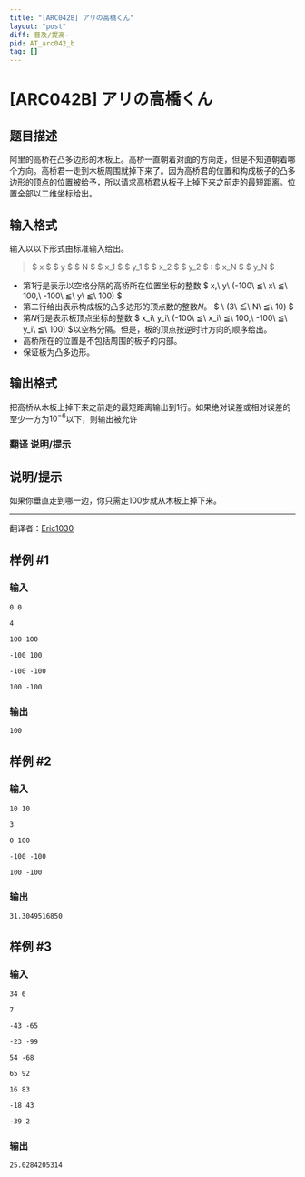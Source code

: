 ```yaml
---
title: "[ARC042B] アリの高橋くん"
layout: "post"
diff: 普及/提高-
pid: AT_arc042_b
tag: []
---
```


# [ARC042B] アリの高橋くん

## 题目描述

阿里的高桥在凸多边形的木板上。高桥一直朝着对面的方向走，但是不知道朝着哪个方向。高桥君一走到木板周围就掉下来了。因为高桥君的位置和构成板子的凸多边形的顶点的位置被给予，所以请求高桥君从板子上掉下来之前走的最短距离。位置全部以二维坐标给出。

## 输入格式

输入以以下形式由标准输入给出。

> $ x $ $ y $ $ N $ $ x_1 $ $ y_1 $ $ x_2 $ $ y_2 $ : $ x_N $ $ y_N $

- 第1行是表示以空格分隔的高桥所在位置坐标的整数 $ x,\ y\ (-100\ ≦\ x\ ≦\ 100,\ -100\ ≦\ y\ ≦\ 100) $
- 第二行给出表示构成板的凸多边形的顶点数的整数$N$。 $ \ (3\ ≦\ N\ ≦\ 10) $
- 第$N$行是表示板顶点坐标的整数 $ x_i\ y_i\ (-100\ ≦\ x_i\ ≦\ 100,\ -100\ ≦\ y_i\ ≦\ 100) $以空格分隔。但是，板的顶点按逆时针方向的顺序给出。
- 高桥所在的位置是不包括周围的板子的内部。
- 保证板为凸多边形。

## 输出格式

把高桥从木板上掉下来之前走的最短距离输出到$1$行。如果绝对误差或相对误差的至少一方为$10^{-6}$以下，则输出被允许

### 翻译 说明/提示

## 说明/提示

如果你垂直走到哪一边，你只需走100步就从木板上掉下来。


------------

翻译者：[Eric1030](https://www.luogu.com.cn/user/995571)

## 样例 #1

### 输入

```
0 0
4
100 100
-100 100
-100 -100
100 -100
```

### 输出

```
100
```

## 样例 #2

### 输入

```
10 10
3
0 100
-100 -100
100 -100
```

### 输出

```
31.3049516850
```

## 样例 #3

### 输入

```
34 6
7
-43 -65
-23 -99
54 -68
65 92
16 83
-18 43
-39 2
```

### 输出

```
25.0284205314
```

